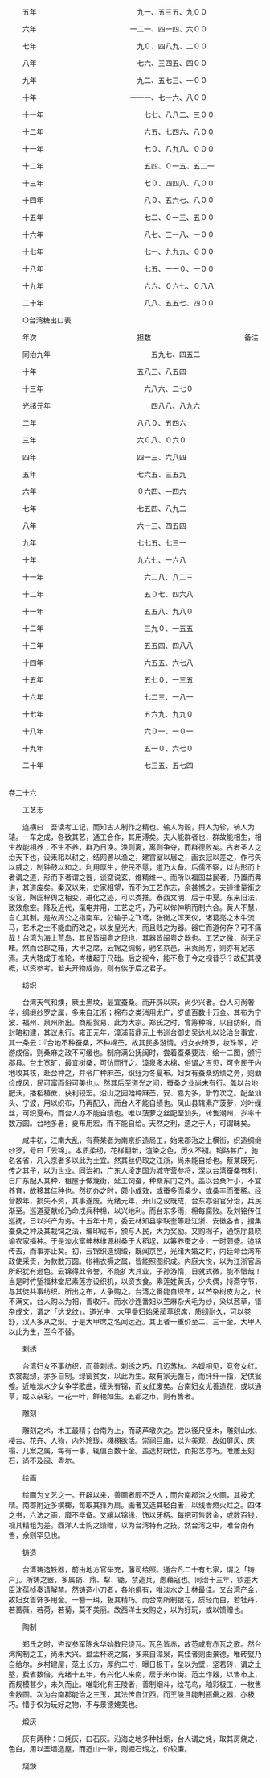<!-- { "loadSidebar": true } -->
　　五年 　　　　　　　　　　　　　　九一、五三五、九００

　　六年 　　　　　　　　　　　　　一二一、四一四、六００

　　七年 　　　　　　　　　　　　　　九０、四八九、二００

　　八年 　　　　　　　　　　　　　　七六、三四五、四００

　　九年 　　　　　　　　　　　　　　九二、五七三、一００

　　十年 　　　　　　　　　　　　　一一一、七一六、八００

　　十一年 　　　　　　　　　　　　　　七七、八八二、三００

　　十二年 　　　　　　　　　　　　　　六五、七四六、八００

　　十一年 　　　　　　　　　　　　　　七０、八九八、０００

　　十二年 　　　　　　　　　　　　　　五四、０一五、五二一

　　十三年 　　　　　　　　　　　　　　七０、四四八、八００

　　十四年 　　　　　　　　　　　　　　八０、五六七、八００

　　十五年 　　　　　　　　　　　　　　七二、０一三、五００

　　十六年 　　　　　　　　　　　　　　八七、三一八、一００

　　十七年 　　　　　　　　　　　　　　七一、九九九、０００

　　十八年 　　　　　　　　　　　　　　七五、一一０、一００

　　十九年 　　　　　　　　　　　　　　六六、０六七、０八八

　　二十年 　　　　　　　　　　　　　　八八、五五七、四００

　　○台湾糖出口表

　　年次 　　　　　　　　　　　　　　担数 　　　　　　　　　　　　　备注

　　同治九年 　　　　　　　　　　　　　　五九七、四五二

　　十年 　　　　　　　　　　　　　　五八三、八五四

　　十三年 　　　　　　　　　　　　　　六八六、二七０

　　光绪元年 　　　　　　　　　　　　　　四八八、八九六

　　二年 　　　　　　　　　　　　　　八八０、五四六

　　三年 　　　　　　　　　　　　　　六０八、０六０

　　四年 　　　　　　　　　　　　　　四一三、六八四

　　五年 　　　　　　　　　　　　　　七六五、三五九

　　六年 　　　　　　　　　　　　　　０六四、一四六

　　七年 　　　　　　　　　　　　　　七五四、八九二

　　八年 　　　　　　　　　　　　　　六一三、四五四

　　九年 　　　　　　　　　　　　　　七七五、七三一

　　十年 　　　　　　　　　　　　　　九六七、一六八

　　十一年 　　　　　　　　　　　　　　六二八、八二三

　　十二年 　　　　　　　　　　　　　　五０七、四六八

　　十一年 　　　　　　　　　　　　　　五五八、九八０

　　十二年 　　　　　　　　　　　　　　三九０、一五五

　　十三年 　　　　　　　　　　　　　　五五四、四八八

　　十四年 　　　　　　　　　　　　　　六五五、六七八

　　十五年 　　　　　　　　　　　　　　五七０、一三五

　　十六年 　　　　　　　　　　　　　　七二三、一八一

　　十七年 　　　　　　　　　　　　　　五六九、九九０

　　十八年 　　　　　　　　　　　　　　六０一、一０一

　　十九年 　　　　　　　　　　　　　　五一０、六七０

　　二十年 　　　　　　　　　　　　　　七三五、五七四  
　 

卷二十六

　　工艺志

　　连横曰：吾读考工记，而知古人制作之精也。输人为毂，舆人为轸，辀人为辕。一车之成，各致其艺，通工合作，其用溥矣。夫人能群者也，群故能相生，相生故能相养；不生不养，群乃日涣。涣则离，离则争夺，而群德败矣。古者圣人之治天下也，设耒耜以耕之，结网罟以渔之，建宫室以居之，画衣冠以差之，作弓矢以威之，制钟鼓以和之。利用厚生，使民不慝，道乃大备。后儒不察，以为形而上者谓之道，形而下者谓之器，谈空说玄，维精维一。而所以福国益民者，乃置而弗讲，其道废矣。秦汉以来，史家相望，而不为工艺作志，余甚憾之。夫锺律量衡之设官，陶匠梓舆之相变，进化之迹，可以类推。泰西文明，后于中夏。东来旧法，致效愈宏。降及近代，滊电并用，工艺之巧，乃可以侔神明而制六合。黄人不慧，自亡其制。是故周公之指南车，公输子之飞鸢，张衡之浑天仪，诸葛亮之木牛流马，艺术之士不能由而效之，以发皇光大，而且贱之为器。器亡而道何存？可不痛哉！台湾为海上荒岛，其民皆闽粤之民也，其器皆闽粤之器也。工艺之微，尚无足睹。然而台郡之箱，大甲之席，云锦之绸缎，驰名京邑，采贡尚方，则亦有足志焉。夫大辂成于椎轮，岑楼起于尺础。后之视今，能不愈于今之视昔乎？故纪其梗概，以资参考。若夫开物成务，则有俟于后之君子。

　　纺织

　　台湾天气和燠，厥土黑坟，最宜蚕桑。而开辟以来，尚少兴者。台人习尚奢华，绸缎纱罗之属，多来自江浙；棉布之类消用尤广，岁值百数十万金。其布为宁波、福州、泉州所出。商船贸易，此为大宗。郑氏之时，曾筹种棉，以自纺织，而封略初建，其议未行。雍正元年，漳浦蓝鼎元上书巡台御史吴达礼以论治台事宜，其一条云：『台地不种蚕桑，不种棉苎，故其民多游情。妇女衣绮罗，妆珠翠，好游成俗。则桑麻之政不可缓也。制府满公抚闽时，尝着蚕桑要法，绘十二图，颁行郡县。台土宽旷，最宜树桑，可仿而行之。漳泉多木棉，俗谓之吉贝，可令民于内地收其核，赴台种之，并令广种麻苎，织纴为冬夏布。妇女有蚕桑纺绩之务，则勤俭成风，民可富而俗可美也』。然其后至道光之间，蚕桑之业尚未有行。盖以台地肥沃，播稻植蔗，获利较宏。沿山之园始种麻苎，安、嘉为多，新竹次之。配至汕头、宁波，用以织布，乃再配入，而台人不能自绩也。凤山县辖素产菠萝，刈叶缫丝，可织夏布。而台人亦不能自绩也。唯以菠萝之丝配至汕头，转售潮州，岁率十数万圆。台地多暑，夏布用宏，而不能自给。天然之利，遗之于人，可谓昧矣。

　　咸丰初，江南大乱，有蔡某者为南京织造局工，始来郡治之上横街，织造绸缎纱罗，号曰「云锦」。本质柔纫，花样翻新，渲染之色，历久不褪。销路甚广，驰名各省，凡入京者多以此为土宜。然其丝仍取之江浙，尚未能自给也。蔡某既死，传之其子，以为世业。同治初，广东人凌定国为城守营参将，深以台湾蚕桑有利，自广东配入其种，租屋于做篾街，延工饲蚕，种桑东门之外。盖以台桑叶小，不宜养育，故移其佳种也。然初办之时，颇小成效，或蚕多而桑少，或桑丰而蚕稀。经营数年，损失不资，其事遂废。光绪元年，开山之议既成，台东亦设官分治，兵民渐至。巡道夏献纶乃命戍兵种棉，以兴地利。而台东多雨，棉每腐败。及刘铭传任巡抚，日以兴产为务。十五年十月，委云林知县李联奎等赴江浙、安徽各省，搜集蚕桑之种及其栽饲之法，编印成书，颁与人民，大为奖励。又购棉子，通饬厅县晓谕农家播种。于是淡水富绅林维源树桑于大稻埕，以筹养蚕之业，一时颇盛。迨铭传去，而事亦止矣。初，云锦织造绸缎，既闻京邑，光绪大婚之时，内廷命台湾布政使采贡，为款数万圆。帐袆衣褥之属，皆能照图织成。内庭大悦，以为江浙官局所织犹有逊色。云锦得此令誉，不能扩大其业，子孙游惰，日就式微，能不惜哉！当是时竹堑福林堂尼素莲亦设织机，以资衣食。素莲姓黄氏，少失偶，持斋守节，与其徒共事纺织。所出之布，人争购之。台湾之番能自织布，以苎杂树皮为之，长不满丈。台人购以为衵，善收汗。而水沙连番妇以苎麻杂犬毛为纱，染以茜草，错杂成文，谓之「达戈纹」。道光中，大甲番妇始采蔺草织席，质纫耐久，可以卷舒，汉人多从之织。于是大甲席之名闻远近。其上者一重价至二、三十金。大甲人以此为生，至今不替。

　　剌绣

　　台湾妇女不事纺织，而善刺绣。刺绣之巧，几迈苏杭。名媛相见，竞夸女红。衣裳裁纫，亦多自制。绿窗贫女，以此为生。故有家无儋石，而纤纤十指，足供瓮飧。近唯淡水少女争学歌曲，缠头有锦，而女红废矣。台南妇女尤善造花，或以通草，或以杂彩。一花一叶，鲜艳如生。五都之市，则有售者。

　　雕刻

　　雕刻之术，木工最精；台南为上，而葫芦墩次之。尝以径尺坚木，雕刻山水、楼台、花卉、人物，内外玲珑，栩栩欲活。崇祠巨庙，以为美观，故如屏风、床榻、几案之属，每有一事，辄值百数十金。盖选材既佳，而抡艺亦巧。唯雕玉刻石，尚不及闽、粤尔。

　　绘画

　　绘画为文艺之一。开辟以来，善画者颇不乏人；而台南郡治之火画，其技尤精。南郡附近多槟榔，每取其箨为扇。画者又选其轻白者，以线香燃火炷之。四体之书，六法之画，靡不毕备。又纕以锦缘，饰以牙柄。每把可售数金，或数百钱，视其精粗为差。西洋人士购之馈赠，以为台湾特有之技。然台湾之中，唯台南有售，余则罕见也。

　　铸造

　　台湾铸造铁器，前由地方官举充，藩司给照。通台凡二十有七家，谓之「铸户」。所铸之器，多属锅、鼎、犁、锄，禁造兵，虑藉寇也。同治十三年，钦差大臣沈葆桢奏请解禁。然铸造小刀者，各地俱有，唯淡水之士林最佳。又台湾产金，故妇女首饰多用金。一簪一珥，极其精巧。而台南所制银花，质轻而白，若牡丹，若蔷薇，若荷，若菊，莫不美丽。故西洋士女购之，以为好玩，或以馈赠也。

　　陶制

　　郑氏之时，咨议参军陈永华始教民烧瓦。瓦色皆赤，故范咸有赤瓦之歌。然台湾陶制之工，尚未大兴。盘盂杯碗之属，多来自漳泉，其佳者则由景德，唯砖甓乃自给尔。乡村建屋，范土长方，厚约二寸，曝日极干，垒以为壁，坚若砖，谓之土墼，费省数倍。光绪十五年，有兴化人来南，居于米市街。范土作器，以售市上，而规模甚少，未久而止。唯彰化有王陵者，善制烟斗，绘花鸟，釉彩极工，一枚售金数圆。次为台南郡能治之三玉，其法传自江西。而王陵且能制瓶罍之器，亦极巧。惜乎仅为玩好之物，不与景德媲美也。

　　煅灰

　　灰有两种：曰蚝灰，曰石灰。沿海之地多种牡蛎，台人谓之蚝，取其房烧之，色白，用以垩墙造屋，而近山一带，则掘石煅之，价较廉。

　　烧焿

